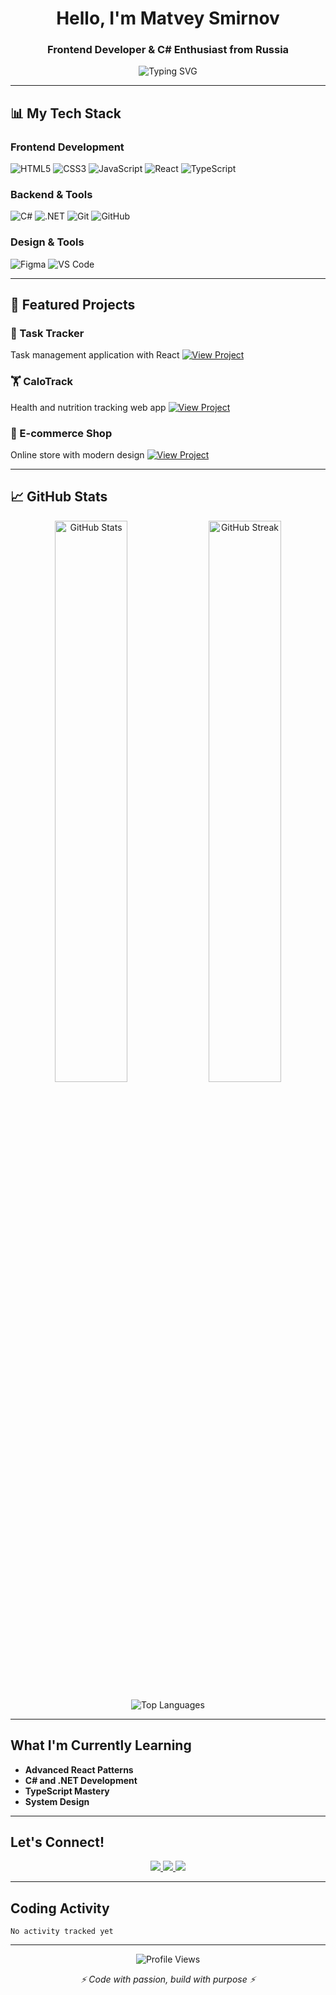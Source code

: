 <h1 align="center">Hello, I'm Matvey Smirnov</h1>
<h3 align="center">Frontend Developer & C# Enthusiast from Russia</h3>

<p align="center">
  <img src="https://readme-typing-svg.herokuapp.com?font=Fira+Code&weight=600&size=24&duration=4000&pause=1000&color=3A7BD5&center=true&vCenter=true&width=600&height=50&lines=Frontend+Developer;C%23+Learner;Skill+Issue;React+Enjoyer;Full+Stack+Aspirant;Open+Source+Contributor;Problem+Solver" alt="Typing SVG" />
</p>

---

## 📊 **My Tech Stack**

### **Frontend Development**
![HTML5](https://img.shields.io/badge/HTML5-E34F26?style=for-the-badge&logo=html5&logoColor=white)
![CSS3](https://img.shields.io/badge/CSS3-1572B6?style=for-the-badge&logo=css3&logoColor=white)
![JavaScript](https://img.shields.io/badge/JavaScript-F7DF1E?style=for-the-badge&logo=javascript&logoColor=black)
![React](https://img.shields.io/badge/React-20232A?style=for-the-badge&logo=react&logoColor=61DAFB)
![TypeScript](https://img.shields.io/badge/TypeScript-007ACC?style=for-the-badge&logo=typescript&logoColor=white)

### **Backend & Tools**
![C#](https://img.shields.io/badge/C%23-239120?style=for-the-badge&logo=c-sharp&logoColor=white)
![.NET](https://img.shields.io/badge/.NET-512BD4?style=for-the-badge&logo=dotnet&logoColor=white)
![Git](https://img.shields.io/badge/Git-F05033?style=for-the-badge&logo=git&logoColor=white)
![GitHub](https://img.shields.io/badge/GitHub-100000?style=for-the-badge&logo=github&logoColor=white)

### **Design & Tools**
![Figma](https://img.shields.io/badge/Figma-F24E1E?style=for-the-badge&logo=figma&logoColor=white)
![VS Code](https://img.shields.io/badge/VS_Code-0078D4?style=for-the-badge&logo=visual%20studio%20code&logoColor=white)

---

## 🚀 **Featured Projects**

### **🎯 Task Tracker**
Task management application with React
[![View Project](https://img.shields.io/badge/View_Project-3A7BD5?style=for-the-badge)](https://github.com/Disketion/Task-Tracker)

### **🏋️ CaloTrack** 
Health and nutrition tracking web app
[![View Project](https://img.shields.io/badge/View_Project-3A7BD5?style=for-the-badge)](https://github.com/Disketion/CaloTrack)

### **🛒 E-commerce Shop**
Online store with modern design
[![View Project](https://img.shields.io/badge/View_Project-3A7BD5?style=for-the-badge)](https://github.com/Disketion/Shop)

---

## 📈 **GitHub Stats**

<p align="center">
  <img src="https://github-readme-stats.vercel.app/api?username=Disketion&show_icons=true&theme=radical&hide_border=true" alt="GitHub Stats" width="48%" />
  <img src="https://github-readme-streak-stats.herokuapp.com/?user=Disketion&theme=radical&hide_border=true" alt="GitHub Streak" width="48%" />
</p>

<p align="center">
  <img src="https://github-readme-stats.vercel.app/api/top-langs/?username=Disketion&layout=compact&theme=radical&hide_border=true" alt="Top Languages" />
</p>

---

## **What I'm Currently Learning**

- **Advanced React Patterns**
- **C# and .NET Development** 
- **TypeScript Mastery**
- **System Design**

---

## **Let's Connect!**

<p align="center">
  <a href="mailto:disketion-partner@yandex.ru">
    <img src="https://img.shields.io/badge/Email-D14836?style=for-the-badge&logo=gmail&logoColor=white" />
  </a>
  <a href="https://t.me/Reshapiz">
    <img src="https://img.shields.io/badge/Telegram-2CA5E0?style=for-the-badge&logo=telegram&logoColor=white" />
  </a>
  <a href="https://github.com/Disketion">
    <img src="https://img.shields.io/badge/GitHub-100000?style=for-the-badge&logo=github&logoColor=white" />
  </a>
</p>

---

## **Coding Activity**

<!--START_SECTION:waka-->
```text
No activity tracked yet
```
<!--END_SECTION:waka-->

---


<p align="center">
  <img src="https://komarev.com/ghpvc/?username=Disketion&color=3A7BD5&style=for-the-badge" alt="Profile Views" />
</p>

<p align="center">
  <i>⚡ Code with passion, build with purpose ⚡</i>
</p>
